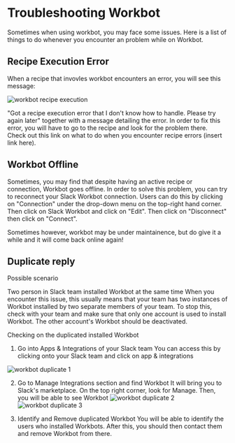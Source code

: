 # Troubleshooting Workbot
Sometimes when using workbot, you may face some issues. Here is a list of things to do whenever you encounter an problem while on Workbot. 

## Recipe Execution Error
When a recipe that invovles workbot encounters an error, you will see this message: 

![workbot recipe execution](docs/_uploads/Workbot/workbot-custom-commands/workbot-cc-1.png)

"Got a recipe execution error that I don't know how to handle. Please try again later"
together with a message detailing the error. In order to fix this error, you will have to go to the recipe and look for the problem there. Check out this link on what to do when you encounter recipe errors (insert link here). 

## Workbot Offline
Sometimes, you may find that despite having an active recipe or connection, Workbot goes offline. In order to solve this problem, you can try to reconnect your Slack Workbot connection. Users can do this by clicking on "Connection" under the drop-down menu on the top-right hand corner. Then click on Slack Workbot and click on "Edit". Then click on "Disconnect" then click on "Connect".

Sometimes however, workbot may be under maintainence, but do give it a while and it will come back online again!

##  Duplicate reply
Possible scenario

Two person in Slack team installed Workbot at the same time
When you encounter this issue, this usually means that your team has two instances of Workbot installed by two separate members of your team. To stop this, check with your team and make sure that only one account is used to install Workbot. The other account's Workbot should be deactivated. 

Checking on the duplicated installed Workbot

1) Go into Apps & Integrations of your Slack team
You can access this by clicking onto your Slack team and click on app & integrations

![workbot duplicate 1](docs/_uploads/Workbot/workbot-custom-commands/workbot-cc-2.png)


2) Go to Manage Integrations section and find Workbot
It will bring you to Slack's marketplace. On the top right corner, look for Manage. Then, you will be able to see Workbot
![workbot duplicate 2](docs/_uploads/Workbot/workbot-custom-commands/workbot-cc-3.png)
![workbot duplicate 3](docs/_uploads/Workbot/workbot-custom-commands/workbot-cc-4.png)




3) Identify and Remove duplicated Workbot
You will be able to identify the users who installed Workbots. After this, you should then contact them and remove Workbot from there.
